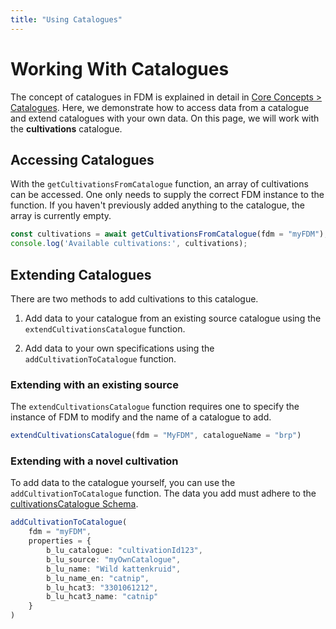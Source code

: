 ```yaml
---
title: "Using Catalogues"
---
```


# Working With Catalogues
The concept of catalogues in FDM is explained in detail in [Core Concepts > Catalogues](../03-Core%20concepts/033-Catalogues.md "Catalogues concept page"). Here, we demonstrate how to access data from a catalogue and extend catalogues with your own data. On this page, we will work with the **cultivations** catalogue.


## Accessing Catalogues
With the ``getCultivationsFromCatalogue`` function, an array of cultivations can be accessed. One only needs to supply the correct FDM instance to the function. If you haven't previously added anything to the catalogue, the array is currently empty.

```typescript title="Example of using getCultivationsFromCatalogue"
const cultivations = await getCultivationsFromCatalogue(fdm = "myFDM");
console.log('Available cultivations:', cultivations);
```

## Extending Catalogues
There are two methods to add cultivations to this catalogue.

1. Add data to your catalogue from an existing source catalogue using the ``extendCultivationsCatalogue`` function.

2. Add data to your own specifications using the ``addCultivationToCatalogue`` function.

### Extending with an existing source
The ``extendCultivationsCatalogue`` function requires one to specify the instance of FDM to modify and the name of a catalogue to add.

```typescript title="Example of extending your catalogue with the brp catalogue"
extendCultivationsCatalogue(fdm = "MyFDM", catalogueName = "brp")
```

### Extending with a novel cultivation
To add data to the catalogue yourself, you can use the ``addCultivationToCatalogue`` function. The data you add must adhere to the [cultivationsCatalogue Schema](../03-Core%20concepts/032-Schema.md#cultivationscatalogue "Table of the cultivationsCatalogue").

```typescript title="Example of extending your catalogue with a cultivation of your specifications"
addCultivationToCatalogue(
    fdm = "myFDM",
    properties = {
        b_lu_catalogue: "cultivationId123",
        b_lu_source: "myOwnCatalogue",
        b_lu_name: "Wild kattenkruid",
        b_lu_name_en: "catnip",
        b_lu_hcat3: "3301061212",
        b_lu_hcat3_name: "catnip"
    }
)
```

